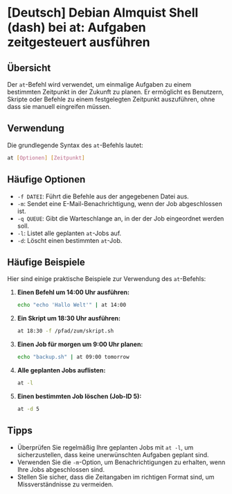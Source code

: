 # [Deutsch] Debian Almquist Shell (dash) bei at: Aufgaben zeitgesteuert ausführen

## Übersicht
Der `at`-Befehl wird verwendet, um einmalige Aufgaben zu einem bestimmten Zeitpunkt in der Zukunft zu planen. Er ermöglicht es Benutzern, Skripte oder Befehle zu einem festgelegten Zeitpunkt auszuführen, ohne dass sie manuell eingreifen müssen.

## Verwendung
Die grundlegende Syntax des `at`-Befehls lautet:

```bash
at [Optionen] [Zeitpunkt]
```

## Häufige Optionen
- `-f DATEI`: Führt die Befehle aus der angegebenen Datei aus.
- `-m`: Sendet eine E-Mail-Benachrichtigung, wenn der Job abgeschlossen ist.
- `-q QUEUE`: Gibt die Warteschlange an, in der der Job eingeordnet werden soll.
- `-l`: Listet alle geplanten `at`-Jobs auf.
- `-d`: Löscht einen bestimmten `at`-Job.

## Häufige Beispiele
Hier sind einige praktische Beispiele zur Verwendung des `at`-Befehls:

1. **Einen Befehl um 14:00 Uhr ausführen:**
   ```bash
   echo "echo 'Hallo Welt'" | at 14:00
   ```

2. **Ein Skript um 18:30 Uhr ausführen:**
   ```bash
   at 18:30 -f /pfad/zum/skript.sh
   ```

3. **Einen Job für morgen um 9:00 Uhr planen:**
   ```bash
   echo "backup.sh" | at 09:00 tomorrow
   ```

4. **Alle geplanten Jobs auflisten:**
   ```bash
   at -l
   ```

5. **Einen bestimmten Job löschen (Job-ID 5):**
   ```bash
   at -d 5
   ```

## Tipps
- Überprüfen Sie regelmäßig Ihre geplanten Jobs mit `at -l`, um sicherzustellen, dass keine unerwünschten Aufgaben geplant sind.
- Verwenden Sie die `-m`-Option, um Benachrichtigungen zu erhalten, wenn Ihre Jobs abgeschlossen sind.
- Stellen Sie sicher, dass die Zeitangaben im richtigen Format sind, um Missverständnisse zu vermeiden.
